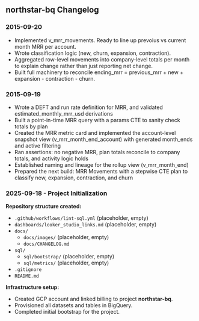## northstar-bq Changelog

### 2015-09-20

- Implemented v_mrr_movements. Ready to line up prevoius vs current month MRR per account.
- Wrote classification logic (new, churn, expansion, contraction).
- Aggregated row-level movements into company-level totals per month to explain change rather than just reporting 
  net change.
- Built full machinery to reconcile ending_mrr = previous_mrr + new + expansion - contraction - churn.

### 2015-09-19

- Wrote a DEFT and run rate definition for MRR, and validated estimated_monthly_mrr_usd derivations
- Built a point-in-time MRR query with a params CTE to sanity check totals by plan  
- Created the MRR metric card and implemented the account-level snapshot view (v_mrr_month_end_account) with generated month_ends and active filtering  
- Ran assertions: no negative MRR, plan totals reconcile to company totals, and activity logic holds  
- Established naming and lineage for the rollup view (v_mrr_month_end)  
- Prepared the next build: MRR Movements with a stepwise CTE plan to classify new, expansion, contraction, and churn  


### 2025-09-18 - Project Initialization

**Repository structure created:**
- `.github/workflows/lint-sql.yml` (placeholder, empty)
- `dashboards/looker_studio_links.md` (placeholder, empty)
- `docs/`
  - `docs/images/` (placeholder, empty)
  - `docs/CHANGELOG.md`
- `sql/`
  - `sql/bootstrap/` (placeholder, empty)
  - `sql/metrics/` (placeholder, empty)
- `.gitignore`
- `README.md`

**Infrastructure setup:**
- Created GCP account and linked billing to project **northstar-bq**.
- Provisioned all datasets and tables in BigQuery.
- Completed initial bootstrap for the project.